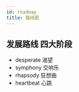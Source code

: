 ```yaml
---
id: roadmap
title: 路线图
---
```

## 发展路线 四大阶段

- desperate 渴望
- symphony 交响乐
- rhapsody 狂想曲
- heartbeat 心跳
